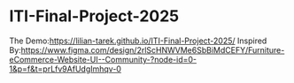 # ITI-Final-Project-2025
The Demo:https://lilian-tarek.github.io/ITI-Final-Project-2025/
Inspired By:https://www.figma.com/design/2rlScHNWVMe6SbBiMdCEFY/Furniture-eCommerce-Website-UI--Community-?node-id=0-1&p=f&t=prLfv9AfUdgImhqv-0
